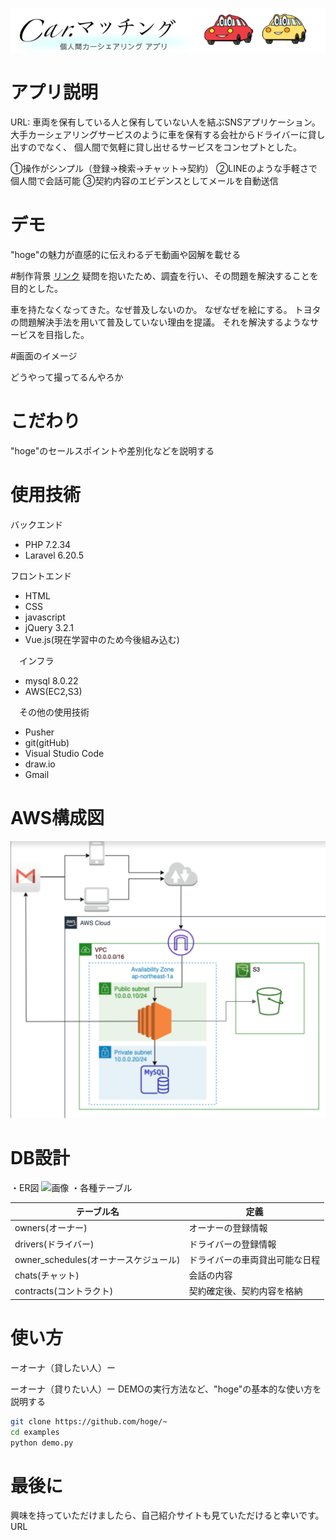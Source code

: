![画像](logo.png)
 
# アプリ説明
 URL:
車両を保有している人と保有していない人を結ぶSNSアプリケーション。
大手カーシェアリングサービスのように車を保有する会社からドライバーに貸し出すのでなく、
個人間で気軽に貸し出せるサービスをコンセプトとした。

①操作がシンプル（登録→検索→チャット→契約）
②LINEのような手軽さで個人間で会話可能
③契約内容のエビデンスとしてメールを自動送信


# デモ
 
"hoge"の魅力が直感的に伝えわるデモ動画や図解を載せる

#制作背景
<a href="https://docs.google.com/presentation/d/1tZJGasBnQbUNXXe0prZ4kC7agbCEJ5aUzGzq7WhR7zA/edit?usp=sharing">リンク</a>
疑問を抱いたため、調査を行い、その問題を解決することを目的とした。

車を持たなくなってきた。なぜ普及しないのか。
なぜなぜを絵にする。
トヨタの問題解決手法を用いて普及していない理由を提議。
それを解決するようなサービスを目指した。

#画面のイメージ

どうやって撮ってるんやろか

# こだわり
 
"hoge"のセールスポイントや差別化などを説明する
 
# 使用技術
 
 バックエンド
* PHP 7.2.34
* Laravel 6.20.5

 フロントエンド
* HTML
* CSS
* javascript
* jQuery 3.2.1
* Vue.js(現在学習中のため今後組み込む)

　インフラ
* mysql 8.0.22
* AWS(EC2,S3)


　その他の使用技術
* Pusher
* git(gitHub)
* Visual Studio Code
* draw.io
* Gmail
 
 # AWS構成図
![画像](AWS.png)

 # DB設計
・ER図
![画像](.png)
・各種テーブル

| **テーブル名** | **定義** |
| ---- | ---- |
| owners(オーナー) | オーナーの登録情報 |
| drivers(ドライバー) | ドライバーの登録情報 |
| owner_schedules(オーナースケジュール) | ドライバーの車両貸出可能な日程 |
| chats(チャット) | 会話の内容 |
| contracts(コントラクト) | 契約確定後、契約内容を格納|

# 使い方

ーオーナ（貸したい人）ー

ーオーナ（貸りたい人）ー
DEMOの実行方法など、"hoge"の基本的な使い方を説明する
 
```bash
git clone https://github.com/hoge/~
cd examples
python demo.py
```
 
# 最後に
 
興味を持っていただけましたら、自己紹介サイトも見ていただけると幸いです。
URL
 
